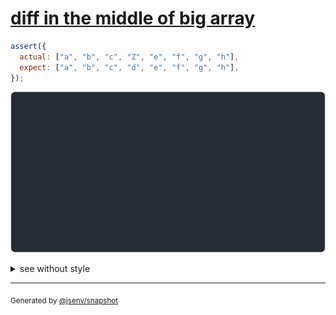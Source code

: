 # [diff in the middle of big array](../../array.test.js#L36)

```js
assert({
  actual: ["a", "b", "c", "Z", "e", "f", "g", "h"],
  expect: ["a", "b", "c", "d", "e", "f", "g", "h"],
});
```

![img](throw.svg)

<details>
  <summary>see without style</summary>

```console
AssertionError: actual and expect are different

actual: [
  ↑ 2 values ↑
  "c",
  "Z",
  "e",
  ↓ 3 values ↓
]
expect: [
  ↑ 2 values ↑
  "c",
  "d",
  "e",
  ↓ 3 values ↓
]
```

</details>

---
<sub>
  Generated by <a href="https://github.com/jsenv/core/tree/main/packages/independent/snapshot">@jsenv/snapshot</a>
</sub>